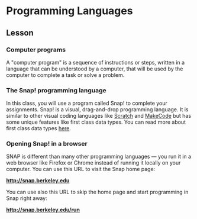 # Programming Languages 

## Lesson 

 

### Computer programs 

A "computer program" is a sequence of instructions or steps, written in a language that can be understood by a computer, that will be used by the computer to complete a task or solve a problem. 



### The Snap! programming language 

In this class, you will use a program called Snap! to complete your assignments. Snap! is a visual, drag-and-drop programming language. It is similar to other visual coding languages like [Scratch](https://scratch.mit.edu/) and [MakeCode](https://www.microsoft.com/en-us/makecode) but has some unique features like first class data types. You can read more about first class data types [here](https://snap.berkeley.edu/about#firstclass). 

 

### Opening Snap! in a browser 

SNAP is different than many other programming languages — you run it in a web browser like Firefox or Chrome instead of running it locally on your computer. You can use this URL to visit the Snap home page: 

  

**<http://snap.berkeley.edu>** 

  

You can use also this URL to skip the home page and start programming in Snap right away:  

  

**<http://snap.berkeley.edu/run>** 

 
